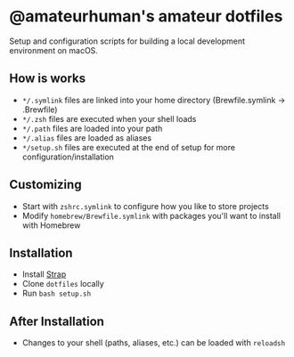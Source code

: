 # @amateurhuman's amateur dotfiles

Setup and configuration scripts for building a local development environment on macOS.

## How is works
+ `*/.symlink` files are linked into your home directory (Brewfile.symlink -> .Brewfile)
+ `*/.zsh` files are executed when your shell loads
+ `*/.path` files are loaded into your path
+ `*/.alias` files are loaded as aliases
+ `*/setup.sh` files are executed at the end of setup for more configuration/installation

## Customizing

+ Start with `zshrc.symlink` to configure how you like to store projects
+ Modify `homebrew/Brewfile.symlink` with packages you'll want to install with Homebrew

## Installation

+ Install [Strap](https://github.com/MikeMcQuaid/strap)
+ Clone `dotfiles` locally
+ Run `bash setup.sh`

## After Installation

+ Changes to your shell (paths, aliases, etc.) can be loaded with `reloadsh`
